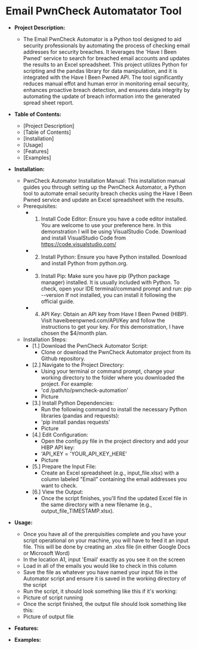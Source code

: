 <h1>Email PwnCheck Automatator Tool</h1>

- <b>Project Description:</b> 
  - The Email PwnCheck Automator is a Python tool designed to aid security professionals by automating the process of checking email addresses for security breaches. It leverages the 'Have I Been Pwned' service to search for breached email accounts and updates the results to an Excel spreadsheet. This project utilizes Python for scripting and the pandas library for data manipulation, and it is integrated with the Have I Been Pwned API. The tool significantly reduces manual effot and human error in monitoring email security, enhances proactive breach detection, and ensures data integrity by automating the update of breach information into the generated spread sheet report.

- <b>Table of Contents:</b>
  - [Project Description]
  - [Table of Contents]
  - [Installation]
  - [Usage]
  - [Features]
  - [Examples]

- <b>Installation:</b>
  - PwnCheck Automator Installation Manual: This installation manual guides you through setting up the PwnCheck Automator, a Python tool to automate email security breach checks using the Have I Been Pwned service and update an Excel spreadsheet with the results.
  - Prerequisites:
     - 1. Install Code Editor: Ensure you have a code editor installed. You are welcome to use your preference here. In this demonstration I will be using VisualStudio Code. Download and install VisualStudio Code from https://code.visualstudio.com/
     - 2. Install Python: Ensure you have Python installed. Download and install Python from python.org.
     - 3. Install Pip: Make sure you have pip (Python package manager) installed. It is usually included with Python. To check, open your IDE terminal/command prompt and run:
        pip --version
        If not installed, you can install it following the official guide.
     - 4. API Key: Obtain an API key from Have I Been Pwned (HIBP). Visit haveibeenpwned.com/API/Key and follow the instructions to get your key. For this demonstration, I have chosen the $4/month plan. 
  - Installation Steps:
    - [1.] Download the PwnCheck Automator Script:
       - Clone or download the PwnCheck Automator project from its Github repository.
    - [2.] Navigate to the Project Directory:
       - Using your terminal or command prompt, change your working directory to the folder where you downloaded the project. For example:
       - 'cd /path/to/pwncheck-automation'
        - Picture
    - [3.] Install Python Dependencies:
       - Run the following command to install the necessary Python libraries (pandas and requests):
       - 'pip install pandas requests'
       - Picture
    - [4.] Edit Configuration:
       - Open the config.py file in the project directory and add your HIBP API key:
       - 'API_KEY = 'YOUR_API_KEY_HERE'
       - Picture
    - [5.] Prepare the Input File:
       - Create an Excel spreadsheet (e.g., input_file.xlsx) with a column labeled "Email" containing the email addresses you want to check.      
    - [6.] View the Output:
       - Once the script finishes, you'll find the updated Excel file in the same directory with a new filename (e.g., output_file_TIMESTAMP.xlsx).  

     

- <b>Usage:</b>
  - Once you have all of the prerquisities complete and you have your script operational on your machine, you will have to feed it an input file. This will be done by creating an .xlxs file (in either Google Docs or Microsoft Word)
  - In the location A1, input 'Email' exactly as you see it on the screen
  - Load in all of the emails you would like to check in this column
  - Save the file as whatever you have named your input file in the Automator script and ensure it is saved in the working directory of the script
  - Run the script, it should look something like this if it's working:
  - Picture of script running
  - Once the script finished, the output file should look something like this:
  - Picture of output file
   
- <b>Features:</b> 
     
- <b>Examples:</b> 
